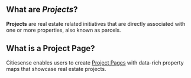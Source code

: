 ## What are _Projects_?
__Projects__ are real estate related initiatives that are directly associated with one or more properties, also known as parcels. 

## What is a Project Page?
Citiesense enables users to create [Project Pages](http://www.citiesense.com/projects/3772) with data-rich property maps that showcase real estate projects. 


